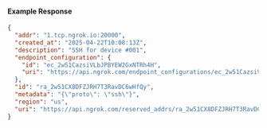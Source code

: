 <!-- Code generated for API Clients. DO NOT EDIT. -->
#### Example Response
```json
{
  "addr": "1.tcp.ngrok.io:20000",
  "created_at": "2025-04-22T10:08:13Z",
  "description": "SSH for device #001",
  "endpoint_configuration": {
    "id": "ec_2w51CazsiVLbJPBYEW2GxNTRh4H",
    "uri": "https://api.ngrok.com/endpoint_configurations/ec_2w51CazsiVLbJPBYEW2GxNTRh4H"
  },
  "id": "ra_2w51CX8DFZJRH7T3RavDC6wHfQy",
  "metadata": "{\"proto\": \"ssh\"}",
  "region": "us",
  "uri": "https://api.ngrok.com/reserved_addrs/ra_2w51CX8DFZJRH7T3RavDC6wHfQy"
}
